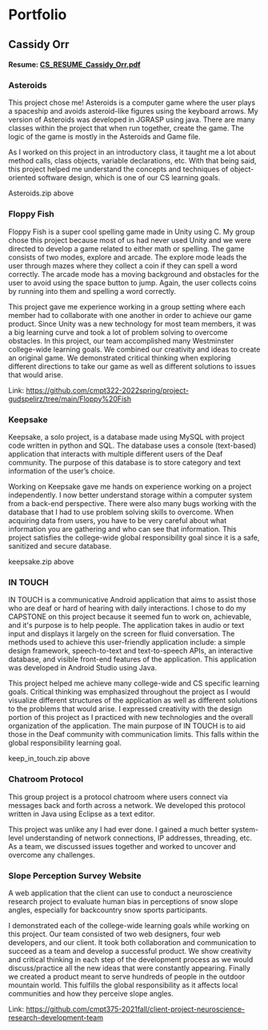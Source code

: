# Portfolio
## Cassidy Orr

#### Resume: [CS_RESUME_Cassidy_Orr.pdf](https://github.com/cassidygreyorr/portfolio/files/11358312/CS_RESUME_Cassidy_Orr.pdf)


### Asteroids
This project chose me! Asteroids is a computer game where the user plays a spaceship and avoids asteroid-like figures using the keyboard arrows. My version of Asteroids was developed in JGRASP using java. There are many classes within the project that when run together, create the game. The logic of the game is mostly in the Asteroids and Game file. 

As I worked on this project in an introductory class, it taught me a lot about method calls, class objects, variable declarations, etc. With that being said, this project helped me understand the concepts and techniques of object-oriented software design, which is one of our CS learning goals.

Asteroids.zip above

### Floppy Fish
Floppy Fish is a super cool spelling game made in Unity using C. My group chose this project because most of us had never used Unity and we were directed to develop a game related to either math or spelling. The game consists of two modes, explore and arcade. The explore mode leads the user through mazes where they collect a coin if they can spell a word correctly. The arcade mode has a moving background and obstacles for the user to avoid using the space button to jump. Again, the user collects coins by running into them and spelling a word correctly.

This project gave me experience working in a group setting where each member had to collaborate with one another in order to achieve our game product. Since Unity was a new technology for most team members, it was a big learning curve and took a lot of problem solving to overcome obstacles. In this project, our team accomplished many Westminster college-wide learning goals. We combined our creativity and ideas to create an original game. We demonstrated critical thinking when exploring different directions to take our game as well as different solutions to issues that would arise.

Link: https://github.com/cmpt322-2022spring/project-gudspelirz/tree/main/Floppy%20Fish


### Keepsake
Keepsake, a solo project, is a database made using MySQL with project code written in python and SQL. The database uses a console (text-based) application that interacts with multiple different users of the Deaf community. The purpose of this database is to store category and text information of the user’s choice.

Working on Keepsake gave me hands on experience working on a project independently. I now better understand storage within a computer system from a back-end perspective. There were also many bugs working with the database that I had to use problem solving skills to overcome. When acquiring data from users, you have to be very careful about what information you are gathering and who can see that information. This project satisfies the college-wide global responsibility goal since it is a safe, sanitized and secure database.

keepsake.zip above

### IN TOUCH
IN TOUCH is a communicative Android application that aims to assist those who are deaf or hard of hearing with daily interactions. I chose to do my CAPSTONE on this project because it seemed fun to work on, achievable, and it's purpose is to help people. The application takes in audio or text input and displays it largely on the screen for fluid conversation. The methods used to achieve this user-friendly application include: a simple design framework, speech-to-text and text-to-speech APIs, an interactive database, and visible front-end features of the application. This application was developed in Android Studio using Java.

This project helped me achieve many college-wide and CS specific learning goals. Critical thinking was emphasized throughout the project as I would visualize different structures of the application as well as different solutions to the problems that would arise. I expressed creativity with the design portion of this project as I practiced with new technologies and the overall organization of the application. The main purpose of IN TOUCH is to aid those in the Deaf community with communication limits. This falls within the global responsibility learning goal.

keep_in_touch.zip above

### Chatroom Protocol
This group project is a protocol chatroom where users connect via messages back and forth across a network. We developed this protocol written in Java using Eclipse as a text editor. 

This project was unlike any I had ever done. I gained a much better system-level understanding of network connections, IP addresses, threading, etc. As a team, we discussed issues together and worked to uncover and overcome any challenges.

### Slope Perception Survey Website
A web application that the client can use to conduct a neuroscience research project to evaluate human bias in perceptions of snow slope angles, especially for backcountry snow sports participants. 

I demonstrated each of the college-wide learning goals while working on this project. Our team consisted of two web designers, four web developers, and our client. It took both collaboration and communication to succeed as a team and develop a successful product. We show creativity and critical thinking in each step of the development process as we would discuss/practice all the new ideas that were constantly appearing. Finally we created a product meant to serve hundreds of people in the outdoor mountain world. This fulfills the global responsibility as it affects local communities and how they perceive slope angles.

Link: https://github.com/cmpt375-2021fall/client-project-neuroscience-research-development-team
